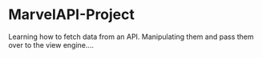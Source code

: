 # MarvelAPI-Project
Learning how to fetch data from an API. Manipulating them and pass them over to the view engine....
